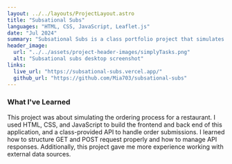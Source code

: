 ```yaml
---
layout: ../../layouts/ProjectLayout.astro
title: "Subsational Subs"
languages: "HTML, CSS, JavaScript, Leaflet.js"
date: "Jul 2024"
summary: "Subsational Subs is a class portfolio project that simulates the restaurant ordering process. Customers can browse the menu, select items, and submit orders through GET and POST requests sent to an API. The project also includes a Leaflet.js map for the location and contact details."
header_image:
  url: "../../assets/project-header-images/simplyTasks.png"
  alt: "Subsational subs desktop screenshot"
links:
  live_url: "https://subsational-subs.vercel.app/"
  github_url: "https://github.com/Mia703/subsational-subs"
---
```


### What I've Learned

This project was about simulating the ordering process for a restaurant. I used HTML, CSS, and JavaScript to build the frontend and back end of this application, and a class-provided API to handle order submissions. I learned how to structure GET and POST request properly and how to manage API responses. Additionally, this project gave me more experience working with external data sources.
